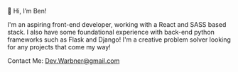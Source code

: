 👋 Hi, I’m Ben!

I'm an aspiring front-end developer, working with a React and SASS based stack. I also have some foundational experience with back-end python frameworks such as Flask and Django!
I'm a creative problem solver looking for any projects that come my way!

Contact Me:
  Dev.Warbner@gmail.com

<!---
Warbner/Warbner is a ✨ special ✨ repository because its `README.md` (this file) appears on your GitHub profile.
You can click the Preview link to take a look at your changes.
--->
